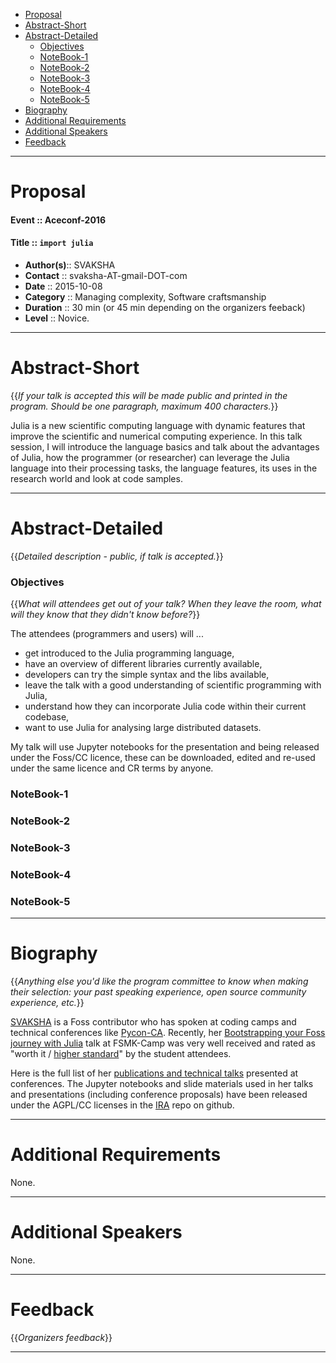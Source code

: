 + [Proposal](#proposal)
+ [Abstract-Short](#abstract-short) 
+ [Abstract-Detailed](#abstract-detailed)
    + [Objectives](#objectives)
    + [NoteBook-1](#notebook-1)
    + [NoteBook-2](#notebook-2)
    + [NoteBook-3](#notebook-3)
    + [NoteBook-4](#notebook-4)
    + [NoteBook-5](#notebook-5)
+ [Biography](#biography)
+ [Additional Requirements](#additional-requirements)
+ [Additional Speakers](#additional-speakers)
+ [Feedback](#feedback)

----

# Proposal 

#### Event :: Aceconf-2016

#### Title :: `import julia`
+ __Author(s)__:: SVAKSHA
+ __Contact__  :: svaksha-AT-gmail-DOT-com
+ __Date__     :: 2015-10-08
+ __Category__ :: Managing complexity, Software craftsmanship
+ __Duration__ :: 30 min (or 45 min depending on the organizers feeback)
+ __Level__    :: Novice.

----

# Abstract-Short 
{{*If your talk is accepted this will be made public and printed in the program. Should be one paragraph, maximum 400 characters.*}}

Julia is a new scientific computing language with dynamic features that improve the scientific and numerical computing experience. In this talk session, I will introduce the language basics and talk about the advantages of Julia, how the programmer (or researcher) can leverage the Julia language into their processing tasks, the language features, its uses in the research world and look at code samples.

----

# Abstract-Detailed
{{*Detailed description - public, if talk is accepted.*}}


### Objectives
{{*What will attendees get out of your talk? When they leave the room, what will they know that they didn't know before?*}}

The attendees (programmers and users) will ...
+ get introduced to the Julia programming language,
+ have an overview of different libraries currently available,
+ developers can try the simple syntax and the libs available,
+ leave the talk with a good understanding of scientific programming with Julia,
+ understand how they can incorporate Julia code within their current codebase,
+ want to use Julia for analysing large distributed datasets. 

My talk will use Jupyter notebooks for the presentation and being released under the Foss/CC licence, these can be downloaded, edited and re-used under the same licence and CR terms by anyone.

### NoteBook-1
### NoteBook-2
### NoteBook-3
### NoteBook-4
### NoteBook-5

----

# Biography
{{*Anything else you'd like the program committee to know when making their selection: your past speaking experience, open source community experience, etc.*}}

[SVAKSHA](http://svaksha.com/pages/Bio) is a Foss contributor who has spoken at coding camps and technical conferences like [Pycon-CA](http://2012.pycon.ca/talk/29). Recently, her [Bootstrapping your Foss journey with Julia](http://nbviewer.ipython.org/github/svaksha/ira/blob/master/2015-07-fsmkcamp/00_index.ipynb) talk at FSMK-Camp was very well received and rated as "worth it / [higher standard](http://harikavreddy.blogspot.in/2015/07/i-always-wanted-my-holidays-to-be.html)" by the student attendees. 

Here is the full list of her [publications and technical talks](http://svaksha.com/pages/Publications) presented at conferences. The Jupyter notebooks and slide materials used in her talks and presentations (including conference proposals) have been released under the AGPL/CC licenses in the [IRA](http://svaksha.github.io/ira) repo on github.

----

# Additional Requirements

None.

----

# Additional Speakers

None.

----

# Feedback
{{*Organizers feedback*}}

----

